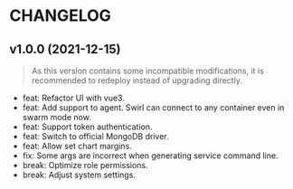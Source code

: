 # CHANGELOG

## v1.0.0 (2021-12-15)

> As this version contains some incompatible modifications, it is recommended to redeploy instead of upgrading directly.
 
* feat: Refactor UI with vue3.
* feat: Add support to agent. Swirl can connect to any container even in swarm mode now.
* feat: Support token authentication.
* feat: Switch to official MongoDB driver.
* feat: Allow set chart margins.
* fix: Some args are incorrect when generating service command line.
* break: Optimize role permissions.
* break: Adjust system settings.
